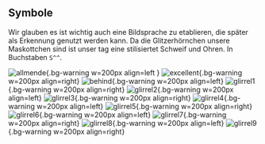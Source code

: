 ## Symbole

Wir glauben es ist wichtig auch eine Bildsprache zu etablieren, die später als Erkennung genutzt werden kann. Da die Glitzerhörnchen unsere Maskottchen sind ist unser tag eine stilisiertet Schweif und Ohren. In Buchstaben `S^^`.

![allmende](assets/glirrel_achtet_die_allmende.svg){.bg-warning w=200px align=left }
![excellent](assets/glirrel_be_excellent_to_each_other.svg){.bg-warning w=200px align=right}
![behind](assets/glirrel_leave_no_one_behind.svg){.bg-warning w=200px  align=left}
![glirrel1](assets/glirrel1.svg){.bg-warning w=200px  align=right}
![glirrel2](assets/glirrel2.svg){.bg-warning w=200px  align=left}
![glirrel3](assets/glirrel3.svg){.bg-warning w=200px  align=right}
![glirrel4](assets/glirrel4.svg){.bg-warning w=200px  align=left}
![glirrel5](assets/glirrel5.svg){.bg-warning w=200px  align=right}
![glirrel6](assets/glirrel6.svg){.bg-warning w=200px  align=left}
![glirrel7](assets/glirrel7.svg){.bg-warning w=200px  align=right}
![glirrel8](assets/glirrel8.svg){.bg-warning w=200px  align=left}
![glirrel9](assets/glirrel9.svg){.bg-warning w=200px  align=right}
